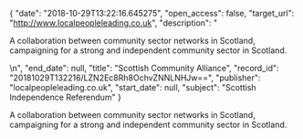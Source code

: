 {
  "date": "2018-10-29T13:22:16.645275", 
  "open_access": false, 
  "target_url": "http://www.localpeopleleading.co.uk", 
  "description": "<p>A collaboration between community sector networks in Scotland, campaigning for a strong and independent community sector in Scotland.</p>\n", 
  "end_date": null, 
  "title": "Scottish Community Alliance", 
  "record_id": "20181029T132216/LZN2Ec8Rh8OchvZNNLNHJw==", 
  "publisher": "localpeopleleading.co.uk", 
  "start_date": null, 
  "subject": "Scottish Independence Referendum"
}

<p>A collaboration between community sector networks in Scotland, campaigning for a strong and independent community sector in Scotland.</p>
